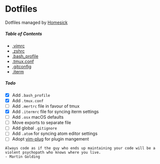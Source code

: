 # Dotfiles
Dotfiles managed by [Homesick](https://github.com/technicalpickles/homesick)

##### Table of Contents

- [.vimrc](https://github.com/Ghosh/dotfiles/blob/master/home/.vimrc)
- [.zshrc](https://github.com/Ghosh/dotfiles/blob/master/home/.zshrc)
- [.bash_profile](https://github.com/Ghosh/dotfiles/blob/master/home/.bash_profile)
- [.tmux.conf](https://github.com/Ghosh/dotfiles/blob/master/home/.tmux.conf)
- [.gitconfig](https://github.com/Ghosh/dotfiles/blob/master/home/.gitconfig)
- [.iterm](https://github.com/Ghosh/dotfiles/blob/master/home/.iterm/.iterm/com.googlecode.iterm2.plist)

##### Todo
- [x] Add `.bash_profile`
- [x] Add `.tmux.conf`
- [ ] Add `.mertrc` file in favour of tmux
- [x] Add `.itermrc` file for syncing iterm settings
- [ ] Add `.osx` macOS defaults
- [ ] Move exports to separate file
- [ ] Add global `.gitignore`
- [ ] Add `.atom` for syncing atom editor settings
- [ ] Adopt [vim-plug](https://github.com/junegunn/vim-plug) for plugin mangement

```
Always code as if the guy who ends up maintaining your code will be a violent psychopath who knows where you live.
- Martin Golding
```
